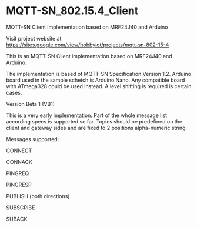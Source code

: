 # MQTT-SN_802.15.4_Client
MQTT-SN Client implementation based on MRF24J40 and Arduino

Visit project website at https://sites.google.com/view/hobbyiot/projects/mqtt-sn-802-15-4

This is an MQTT-SN Client implementation based on MRF24J40 and Arduino.

The implementation is based ot MQTT-SN Specification Version 1.2. Arduino board used in the sample schetch is Arduino Nano. Any compatible board with ATmega328 could be used instead. A level shifting is required is certain cases.

Version Beta 1 (VB1)

This is a very early implementation. Part of the whole message list according specs is supported so far. Topics should be predefined on the client and gateway sides and are fixed to 2 positions alpha-numeric string.

Messages supported:

CONNECT

CONNACK

PINGREQ

PINGRESP

PUBLISH (both directions)

SUBSCRIBE

SUBACK

